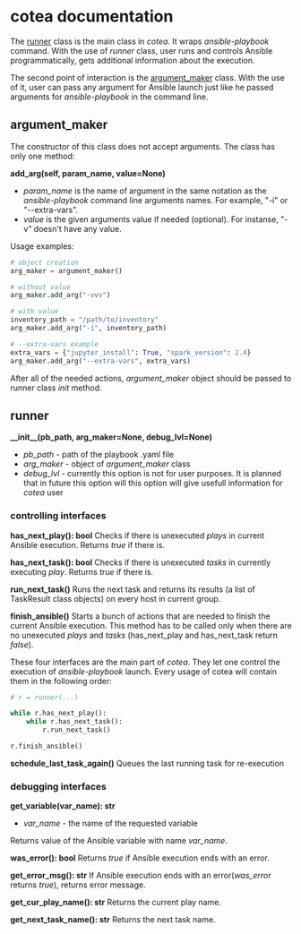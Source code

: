 # cotea documentation

The [runner](https://github.com/ispras/cotea/blob/main/src/runner.py#L29) class is the main class in *cotea*. It wraps *ansible-playbook* command. With the use of *runner* class, user runs and controls Ansible programmatically, gets additional information about the execution.

The second point of interaction is the [argument_maker](https://github.com/ispras/cotea/blob/main/src/arguments_maker.py#L1) class. With the use of it, user can pass any argument for Ansible launch just like he passed arguments for *ansible-playbook* in the command line.

## argument_maker

The constructor of this class does not accept arguments. The class has only one method:

**add_arg(self, param_name, value=None)**
- *param_name* is the name of argument in the same notation as the *ansible-playbook* command line arguments names. For example, "-i" or "--extra-vars".
- *value* is the given arguments value if needed (optional). For instanse, "-v" doesn't have any value. 

Usage examples:
```python
# object creation
arg_maker = argument_maker()

# without value
arg_maker.add_arg("-vvv")

# with value
inventory_path = "/path/to/inventory"
arg_maker.add_arg("-i", inventory_path)

# --extra-vars example
extra_vars = {"jupyter_install": True, "spark_version": 2.4}
arg_maker.add_arg("--extra-vars", extra_vars)

```

After all of the needed actions, *argument_maker* object should be passed to runner class *init* method.


## runner

**\_\_init\_\_(pb_path, arg_maker=None, debug_lvl=None)**
- *pb_path* - path of the playbook .yaml file
- *arg_maker* - object of *argument_maker* class
- *debug_lvl* - currently this option is not for user purposes. It is planned that in future this option will this option will give usefull information for *cotea* user

### controlling interfaces

**has_next_play(): bool**
Checks if there is unexecuted *plays* in current Ansible execution. Returns *true* if there is.

**has_next_task(): bool**
Checks if there is unexecuted *tasks* in currently executing *play*. Returns *true* if there is.

**run_next_task()**
Runs the next task and returns its results (a list of TaskResult class objects) on every host in current group. 

**finish_ansible()**
Starts a bunch of actions that are needed to finish the current Ansible execution. This method has to be called only when there are no unexecuted *plays* and *tasks* (has_next_play and has_next_task return *false*).

These four interfaces are the main part of *cotea*. They let one control the execution of *ansible-playbook* launch. Every usage of cotea will contain them in the following order:
```python
# r = runner(...)

while r.has_next_play():
	while r.has_next_task():
		r.run_next_task()

r.finish_ansible()
```

**schedule_last_task_again()**
Queues the last running task for re-execution

### debugging interfaces
**get_variable(var_name): str**
- *var_name* - the name of the requested variable

Returns value of the Ansible variable with name *var_name*.

**was_error(): bool**
Returns *true* if Ansible execution ends with an error.

**get_error_msg(): str**
If Ansible execution ends with an error(*was_error* returns *true*), returns error message.

**get_cur_play_name(): str**
Returns the current play name.

**get_next_task_name(): str**
Returns the next task name.

